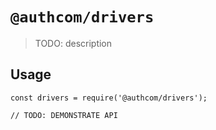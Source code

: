 # `@authcom/drivers`

> TODO: description

## Usage

```
const drivers = require('@authcom/drivers');

// TODO: DEMONSTRATE API
```
